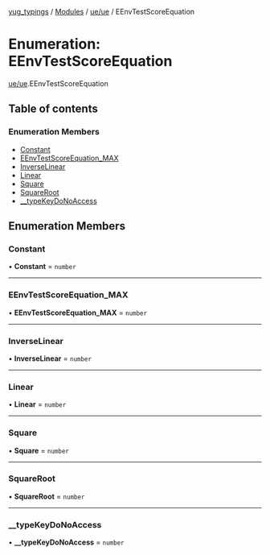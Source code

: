 [yug_typings](../README.md) / [Modules](../modules.md) / [ue/ue](../modules/ue_ue.md) / EEnvTestScoreEquation

# Enumeration: EEnvTestScoreEquation

[ue/ue](../modules/ue_ue.md).EEnvTestScoreEquation

## Table of contents

### Enumeration Members

- [Constant](ue_ue.EEnvTestScoreEquation.md#constant)
- [EEnvTestScoreEquation\_MAX](ue_ue.EEnvTestScoreEquation.md#eenvtestscoreequation_max)
- [InverseLinear](ue_ue.EEnvTestScoreEquation.md#inverselinear)
- [Linear](ue_ue.EEnvTestScoreEquation.md#linear)
- [Square](ue_ue.EEnvTestScoreEquation.md#square)
- [SquareRoot](ue_ue.EEnvTestScoreEquation.md#squareroot)
- [\_\_typeKeyDoNoAccess](ue_ue.EEnvTestScoreEquation.md#__typekeydonoaccess)

## Enumeration Members

### Constant

• **Constant** = `number`

___

### EEnvTestScoreEquation\_MAX

• **EEnvTestScoreEquation\_MAX** = `number`

___

### InverseLinear

• **InverseLinear** = `number`

___

### Linear

• **Linear** = `number`

___

### Square

• **Square** = `number`

___

### SquareRoot

• **SquareRoot** = `number`

___

### \_\_typeKeyDoNoAccess

• **\_\_typeKeyDoNoAccess** = `number`
